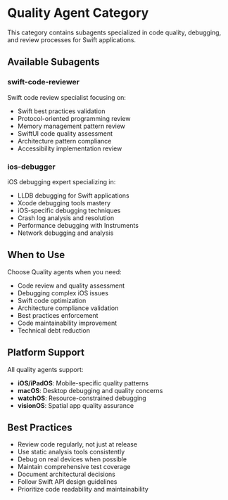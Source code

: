 # Quality Agent Category

This category contains subagents specialized in code quality, debugging, and review processes for Swift applications.

## Available Subagents

### swift-code-reviewer
Swift code review specialist focusing on:
- Swift best practices validation
- Protocol-oriented programming review
- Memory management pattern review
- SwiftUI code quality assessment
- Architecture pattern compliance
- Accessibility implementation review

### ios-debugger
iOS debugging expert specializing in:
- LLDB debugging for Swift applications
- Xcode debugging tools mastery
- iOS-specific debugging techniques
- Crash log analysis and resolution
- Performance debugging with Instruments
- Network debugging and analysis

## When to Use

Choose Quality agents when you need:
- Code review and quality assessment
- Debugging complex iOS issues
- Swift code optimization
- Architecture compliance validation
- Best practices enforcement
- Code maintainability improvement
- Technical debt reduction

## Platform Support

All quality agents support:
- **iOS/iPadOS**: Mobile-specific quality patterns
- **macOS**: Desktop debugging and quality concerns
- **watchOS**: Resource-constrained debugging
- **visionOS**: Spatial app quality assurance

## Best Practices

- Review code regularly, not just at release
- Use static analysis tools consistently
- Debug on real devices when possible
- Maintain comprehensive test coverage
- Document architectural decisions
- Follow Swift API design guidelines
- Prioritize code readability and maintainability
